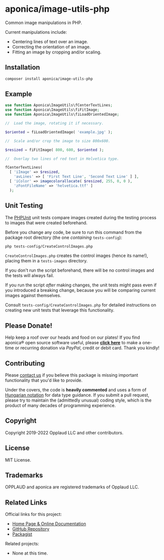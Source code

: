 # aponica/image-utils-php

Common image manipulations in PHP.

Current manipulations include:

* Centering lines of text over an image.
* Correcting the orientation of an image.
* Fitting an image by cropping and/or scaling.

<a name="installation"></a>
## Installation

```sh
composer install aponica/image-utils-php
```

<a name="example"></a>
## Example

```php
use function Aponica\ImageUtils\fCenterTextLines;
use function Aponica\ImageUtils\fiFitImage;
use function Aponica\ImageUtils\fiLoadOrientedImage;

//  Load the image, rotating it if necessary.

$oriented = fiLoadOrientedImage( 'example.jpg' );

//  Scale and/or crop the image to size 800x600.

$resized = fiFitImage( 800, 600, $oriented );

//  Overlay two lines of red text in Helvetica type. 

fCenterTextLines(
  [ 'iImage' => $resized,
    'avLines' => [ 'First Text Line', 'Second Text Line' ] ],
  [ 'iColor' => imagecolorallocate( $resized, 255, 0, 0 ),
    'zFontFileName' => 'helvetica.ttf' ]
  );
```

## Unit Testing

The [PHPUnit](https://phpunit.de/) unit tests compare images created during
the testing process to images that were created beforehand. 

Before you change any code, be sure to run this command from the package root 
directory (the one *containing* `tests-config`):

```sh
php tests-config/CreateControlImages.php
```

`CreateControlImages.php` creates the control images (hence its name!),
placing them in a `tests-images` directory.

If you don't run the script beforehand, there will be no control images and
the tests will always fail.

If you run the script *after* making changes, the unit tests might pass
even if you introduced a breaking change, because you will be comparing
current images against themselves.

Consult `tests-config/CreateControlImages.php` for detailed instructions on
creating new unit tests that leverage this functionality.
 
## Please Donate!

Help keep a roof over our heads and food on our plates! 
If you find aponica® open source software useful, please 
**[click here](https://www.paypal.com/biz/fund?id=BEHTAS8WARM68)** 
to make a one-time or recurring donation via *PayPal*, credit 
or debit card. Thank you kindly!


## Contributing

Please [contact us](https://aponica.com/contact/) if you believe this package
is missing important functionality that you'd like to provide.

Under the covers, the code is **heavily commented** and uses a form of
[Hungarian notation](https://en.wikipedia.org/wiki/Hungarian_notation) 
for data type guidance. If you submit a pull request, please try to maintain
the (admittedly unusual) coding style, which is the product of many decades
of programming experience.

## Copyright

Copyright 2019-2022 Opplaud LLC and other contributors.

## License

MIT License.

## Trademarks

OPPLAUD and aponica are registered trademarks of Opplaud LLC.

## Related Links

Official links for this project:

* [Home Page & Online Documentation](https://aponica.com/docs/image-utils-php/)
* [GitHub Repository](https://github.com/aponica/image-utils-php)
* [Packagist](https://packagist.org/packages/aponica/image-utils-php)
  
Related projects:

* None at this time.
